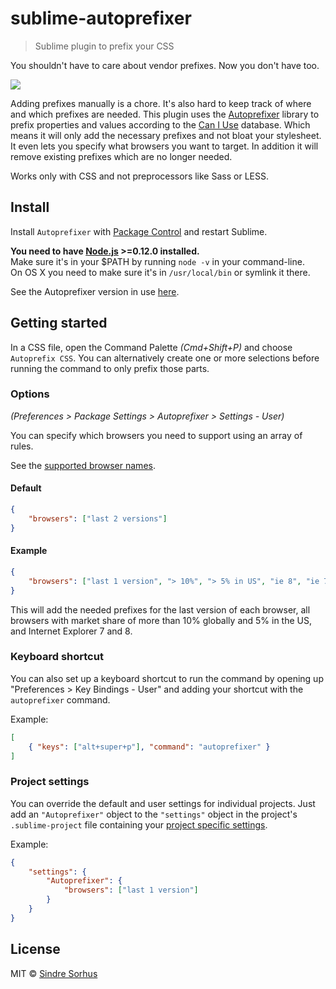 # sublime-autoprefixer

> Sublime plugin to prefix your CSS

You shouldn't have to care about vendor prefixes. Now you don't have too.

![](screenshot.gif)

Adding prefixes manually is a chore. It's also hard to keep track of where and which prefixes are needed. This plugin uses the [Autoprefixer](https://github.com/ai/autoprefixer) library to prefix properties and values according to the [Can I Use](http://caniuse.com/) database. Which means it will only add the necessary prefixes and not bloat your stylesheet. It even lets you specify what browsers you want to target. In addition it will remove existing prefixes which are no longer needed.

Works only with CSS and not preprocessors like Sass or LESS.


## Install

Install `Autoprefixer` with [Package Control](https://sublime.wbond.net) and restart Sublime.

**You need to have [Node.js](http://nodejs.org) >=0.12.0 installed.**  
Make sure it's in your $PATH by running `node -v` in your command-line.  
On OS X you need to make sure it's in `/usr/local/bin` or symlink it there.

See the Autoprefixer version in use [here](https://github.com/sindresorhus/sublime-autoprefixer/blob/master/node_modules/autoprefixer/package.json#L3).


## Getting started

In a CSS file, open the Command Palette *(Cmd+Shift+P)* and choose `Autoprefix CSS`. You can alternatively create one or more selections before running the command to only prefix those parts.


### Options

*(Preferences > Package Settings > Autoprefixer > Settings - User)*

You can specify which browsers you need to support using an array of rules.

See the [supported browser names](https://github.com/ai/autoprefixer#browsers).


#### Default

```json
{
	"browsers": ["last 2 versions"]
}
```


#### Example

```json
{
	"browsers": ["last 1 version", "> 10%", "> 5% in US", "ie 8", "ie 7"]
}
```

This will add the needed prefixes for the last version of each browser, all browsers with market share of more than 10% globally and 5% in the US, and Internet Explorer 7 and 8.


### Keyboard shortcut

You can also set up a keyboard shortcut to run the command by opening up "Preferences > Key Bindings - User" and adding your shortcut with the `autoprefixer` command.

Example:

```json
[
	{ "keys": ["alt+super+p"], "command": "autoprefixer" }
]
```


### Project settings

You can override the default and user settings for individual projects. Just add an `"Autoprefixer"` object to the `"settings"` object in the project's `.sublime-project` file containing your [project specific settings](http://www.sublimetext.com/docs/3/projects.html).

Example:

```json
{
	"settings": {
		"Autoprefixer": {
			"browsers": ["last 1 version"]
		}
	}
}
```


## License

MIT © [Sindre Sorhus](http://sindresorhus.com)
